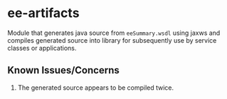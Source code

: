 # ee-artifacts

Module that generates java source from `eeSummary.wsdl` using jaxws and compiles generated source into library for subsequently use by service classes or applications.

## Known Issues/Concerns

1. The generated source appears to be compiled twice.
